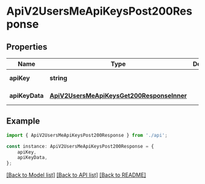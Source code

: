 # ApiV2UsersMeApiKeysPost200Response


## Properties

Name | Type | Description | Notes
------------ | ------------- | ------------- | -------------
**apiKey** | **string** |  | [default to undefined]
**apiKeyData** | [**ApiV2UsersMeApiKeysGet200ResponseInner**](ApiV2UsersMeApiKeysGet200ResponseInner.md) |  | [default to undefined]

## Example

```typescript
import { ApiV2UsersMeApiKeysPost200Response } from './api';

const instance: ApiV2UsersMeApiKeysPost200Response = {
    apiKey,
    apiKeyData,
};
```

[[Back to Model list]](../README.md#documentation-for-models) [[Back to API list]](../README.md#documentation-for-api-endpoints) [[Back to README]](../README.md)

